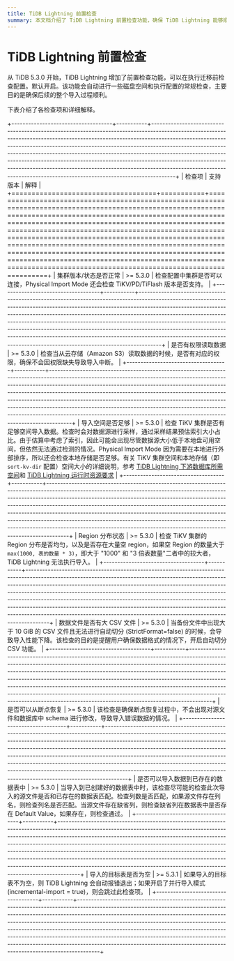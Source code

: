 ```yaml
---
title: TiDB Lightning 前置检查
summary: 本文档介绍了 TiDB Lightning 前置检查功能，确保 TiDB Lightning 能够顺利执行任务。
---
```


# TiDB Lightning 前置检查

从 TiDB 5.3.0 开始，TiDB Lightning 增加了前置检查功能，可以在执行迁移前检查配置。默认开启。该功能会自动进行一些磁盘空间和执行配置的常规检查，主要目的是确保后续的整个导入过程顺利。

下表介绍了各检查项和详细解释。

+------------------------------------+-----------+--------------------------------------------------------------------------------------------------------------------------------------------------------------------------------------------------------------------------------------------------------------------------------------------------------------------------------------------------------------------------------------------------------------------------------------------------------------------------------------------------------------------------------------------------------------------------+
| 检查项                             | 支持版本  | 解释                                                                                                                                                                                                                                                                                                                                                                                                                                                                                                                                                                     |
+====================================+===========+==========================================================================================================================================================================================================================================================================================================================================================================================================================================================================================================================================================================+
| 集群版本/状态是否正常              | \>= 5.3.0 | 检查配置中集群是否可以连接，Physical Import Mode 还会检查 TiKV/PD/TiFlash 版本是否支持。                                                                                                                                                                                                                                                                                                                                                                                                                                                                                 |
+------------------------------------+-----------+--------------------------------------------------------------------------------------------------------------------------------------------------------------------------------------------------------------------------------------------------------------------------------------------------------------------------------------------------------------------------------------------------------------------------------------------------------------------------------------------------------------------------------------------------------------------------+
| 是否有权限读取数据                 | \>= 5.3.0 | 检查当从云存储（Amazon S3）读取数据的时候，是否有对应的权限，确保不会因权限缺失导致导入中断。                                                                                                                                                                                                                                                                                                                                                                                                                                                                            |
+------------------------------------+-----------+--------------------------------------------------------------------------------------------------------------------------------------------------------------------------------------------------------------------------------------------------------------------------------------------------------------------------------------------------------------------------------------------------------------------------------------------------------------------------------------------------------------------------------------------------------------------------+
| 导入空间是否足够                   | \>= 5.3.0 | 检查 TiKV 集群是否有足够空间导入数据。检查时会对数据源进行采样，通过采样结果预估索引大小占比。由于估算中考虑了索引，因此可能会出现尽管数据源大小低于本地盘可用空间，但依然无法通过检测的情况。Physical Import Mode 因为需要在本地进行外部排序，所以还会检查本地存储是否足够。有关 TiKV 集群空间和本地存储（即 `sort-kv-dir` 配置）空间大小的详细说明，参考 [TiDB Lightning 下游数据库所需空间](/tidb-lightning/tidb-lightning-requirements.md#目标数据库所需空间)和 [TiDB Lightning 运行时资源要求](/tidb-lightning/tidb-lightning-physical-import-mode.md#运行环境需求) |
+------------------------------------+-----------+--------------------------------------------------------------------------------------------------------------------------------------------------------------------------------------------------------------------------------------------------------------------------------------------------------------------------------------------------------------------------------------------------------------------------------------------------------------------------------------------------------------------------------------------------------------------------+
| Region 分布状态                    | \>= 5.3.0 | 检查 TiKV 集群的 Region 分布是否均匀，以及是否存在大量空 region，如果空 Region 的数量大于 `max(1000, 表的数量 * 3)`，即大于 "1000" 和 "3 倍表数量"二者中的较大者，TiDB Lightning 无法执行导入。                                                                                                                                                                                                                                                                                                                                                                          |
+------------------------------------+-----------+--------------------------------------------------------------------------------------------------------------------------------------------------------------------------------------------------------------------------------------------------------------------------------------------------------------------------------------------------------------------------------------------------------------------------------------------------------------------------------------------------------------------------------------------------------------------------+
| 数据文件是否有大 CSV 文件          | \>= 5.3.0 | 当备份文件中出现大于 10 GiB 的 CSV 文件且无法进行自动切分 (StrictFormat=false) 的时候，会导致导入性能下降。该检查的目的是提醒用户确保数据格式的情况下，开启自动切分 CSV 功能。                                                                                                                                                                                                                                                                                                                                                                                           |
+------------------------------------+-----------+--------------------------------------------------------------------------------------------------------------------------------------------------------------------------------------------------------------------------------------------------------------------------------------------------------------------------------------------------------------------------------------------------------------------------------------------------------------------------------------------------------------------------------------------------------------------------+
| 是否可以从断点恢复                 | \>= 5.3.0 | 该检查是确保断点恢复过程中，不会出现对源文件和数据库中 schema 进行修改，导致导入错误数据的情况。                                                                                                                                                                                                                                                                                                                                                                                                                                                                         |
+------------------------------------+-----------+--------------------------------------------------------------------------------------------------------------------------------------------------------------------------------------------------------------------------------------------------------------------------------------------------------------------------------------------------------------------------------------------------------------------------------------------------------------------------------------------------------------------------------------------------------------------------+
| 是否可以导入数据到已存在的数据表中 | \>= 5.3.0 | 当导入到已创建好的数据表中时，该检查尽可能的检查此次导入的源文件是否和已存在的数据表匹配。检查列数是否匹配，如果源文件存在列名，则检查列名是否匹配。当源文件存在缺省列，则检查缺省列在数据表中是否存在 Default Value，如果存在，则检查通过。                                                                                                                                                                                                                                                                                                                             |
+------------------------------------+-----------+--------------------------------------------------------------------------------------------------------------------------------------------------------------------------------------------------------------------------------------------------------------------------------------------------------------------------------------------------------------------------------------------------------------------------------------------------------------------------------------------------------------------------------------------------------------------------+
| 导入的目标表是否为空               | \>= 5.3.1 | 如果导入的目标表不为空，则 TiDB Lightning 会自动报错退出；如果开启了并行导入模式 (incremental-import = true)，则会跳过此检查项。                                                                                                                                                                                                                                                                                                                                                                                                                                         |
+------------------------------------+-----------+--------------------------------------------------------------------------------------------------------------------------------------------------------------------------------------------------------------------------------------------------------------------------------------------------------------------------------------------------------------------------------------------------------------------------------------------------------------------------------------------------------------------------------------------------------------------------+

